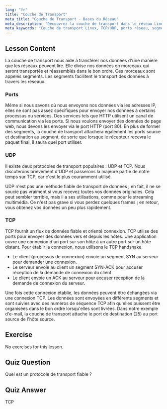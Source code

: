 ```yaml
---
lang: "fr"
title: "Couche de Transport"
meta_title: "Couche de Transport - Bases du Réseau"
meta_description: "Découvrez la couche de transport dans le réseau Linux, y compris les protocoles TCP/UDP, les ports et la segmentation des données. Comprenez comment les données sont transférées de manière fiable."
meta_keywords: "Couche de transport Linux, TCP/UDP, ports réseau, segmentation des données, réseau Linux, tutoriel débutant, protocoles réseau"
---
```


## Lesson Content

La couche de transport nous aide à transférer nos données d'une manière que les réseaux peuvent lire. Elle divise nos données en morceaux qui seront transportés et réassemblés dans le bon ordre. Ces morceaux sont appelés segments. Les segments facilitent le transport des données à travers les réseaux.

### Ports

Même si nous savons où nous envoyons nos données via les adresses IP, elles ne sont pas assez spécifiques pour envoyer nos données à certains processus ou services. Des services tels que HTTP utilisent un canal de communication via les ports. Si nous voulons envoyer des données de page web, nous devons les envoyer via le port HTTP (port 80). En plus de former des segments, la couche de transport attachera également les ports source et destination au segment, de sorte que lorsque le récepteur recevra le paquet final, il saura quel port utiliser.

### UDP

Il existe deux protocoles de transport populaires : UDP et TCP. Nous discuterons brièvement d'UDP et passerons la majeure partie de notre temps sur TCP, car c'est le plus couramment utilisé.

UDP n'est pas une méthode fiable de transport de données ; en fait, il ne se soucie pas vraiment si vous recevez toutes vos données originales. Cela peut sembler terrible, mais il a ses utilisations, comme pour le streaming multimédia. Ce n'est pas grave si vous perdez quelques frames ; en retour, vous obtenez vos données un peu plus rapidement.

### TCP

TCP fournit un flux de données fiable et orienté connexion. TCP utilise des ports pour envoyer des données vers et depuis les hôtes. Une application ouvre une connexion d'un port sur son hôte à un autre port sur un hôte distant. Pour établir la connexion, nous utilisons le TCP handshake.

- Le client (processus de connexion) envoie un segment SYN au serveur pour demander une connexion.
- Le serveur envoie au client un segment SYN-ACK pour accuser réception de la demande de connexion du client.
- Le client envoie un ACK au serveur pour accuser réception de la demande de connexion du serveur.

Une fois cette connexion établie, les données peuvent être échangées via une connexion TCP. Les données sont envoyées en différents segments et sont suivies avec des numéros de séquence TCP afin qu'elles puissent être organisées dans le bon ordre lorsqu'elles sont livrées. Dans notre exemple d'e-mail, la couche de transport attache le port de destination (25) au port source de l'hôte source.

## Exercise

No exercises for this lesson.

## Quiz Question

Quel est un protocole de transport fiable ?

## Quiz Answer

TCP
